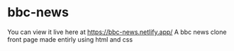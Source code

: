 # bbc-news
You can view it live here at https://bbc-news.netlify.app/
A bbc news clone front page made entirly using html and css
